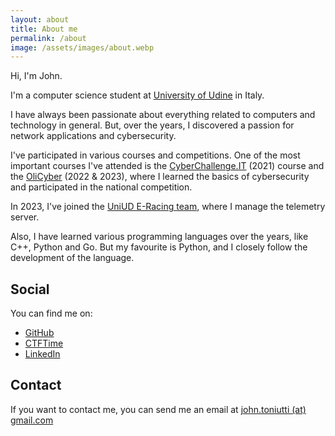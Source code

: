 ```yaml
---
layout: about
title: About me
permalink: /about
image: /assets/images/about.webp
---
```


Hi,
I'm John.

I'm a computer science student at [University of Udine](https://www.uniud.it) in Italy.

I have always been passionate about everything related to computers and technology in general. But, over the years, I discovered a passion for network applications and cybersecurity.

I've participated in various courses and competitions. One of the most important courses I've attended is the [CyberChallenge.IT](https://cyberchallenge.it) (2021) course and the [OliCyber](https://olicyber.it) (2022 & 2023), where I learned the basics of cybersecurity and participated in the national competition.

In 2023, I've joined the [UniUD E-Racing team](https://formulasae.uniud.it/), where I manage the telemetry server.

Also, I have learned various programming languages over the years, like C++, Python and Go. But my favourite is Python, and I closely follow the development of the language.

## Social

You can find me on:

- [GitHub](https://github.com/jotonedev)
- [CTFTime](https://ctftime.org/user/104016)
- [LinkedIn](https://www.linkedin.com/in/john-toniutti/)

## Contact

If you want to contact me, you can send me an email at [john.toniutti (at) gmail.com](mailto:john.toniutti@gmail.com)
